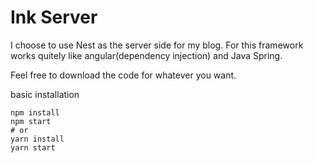 # Ink Server
I choose to use Nest as the server side for my blog. For this framework works quitely like angular(dependency injection) and Java Spring.

Feel free to download the code for whatever you want.

basic installation
```
npm install
npm start
# or
yarn install
yarn start
```

